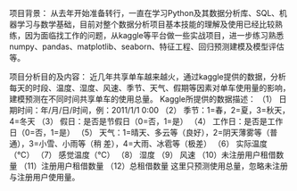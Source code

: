 项目背景：
从去年开始准备转行，一直在学习Python及其数据分析库、SQL、机器学习与数学基础，目前对整个数据分析项目基本技能的理解及使用已经比较熟练，因为面临找工作的问题，从kaggle等平台做一些实战项目，进一步练习熟悉numpy、pandas、matplotlib、seaborn、特征工程、回归预测建模及模型评估等。

项目分析目的及内容：
近几年共享单车越来越火，通过kaggle提供的数据，分析每天的时段、温度、湿度、风速、季节、天气、假期等因素对单车使用量的影响，建模预测在不同时间共享单车的使用总量。 Kaggle所提供的数据描述： （1） 日期时间：年/月/日/时间，例：2011/1/1 0:00 （2） 季节：1=春，2=夏，3=秋天，4=冬天 （3） 假日：是否是节假日（0=否，1=是） （4） 工作日：是否是工作日（0=否，1=是） （5） 天气：1=晴天、多云等（良好），2=阴天薄雾等（普通），3=小雪、小雨等（稍 差），4=大雨、冰雹等（极差） （6） 实际温度（℃） （7） 感觉温度（℃） （8） 湿度 （9） 风速 （10）未注册用户租借数量 （11）注册用户租借数量 （12）总租借数量 这里只预测使用总量，忽略未注册与注册用户使用量。
